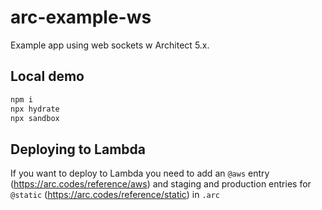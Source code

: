 # arc-example-ws

Example app using web sockets w Architect 5.x.

## Local demo

```bash
npm i
npx hydrate
npx sandbox 
```

## Deploying to Lambda

If you want to deploy to Lambda you need to add an `@aws` entry (https://arc.codes/reference/aws) and staging and production entries for `@static` (https://arc.codes/reference/static) in `.arc`